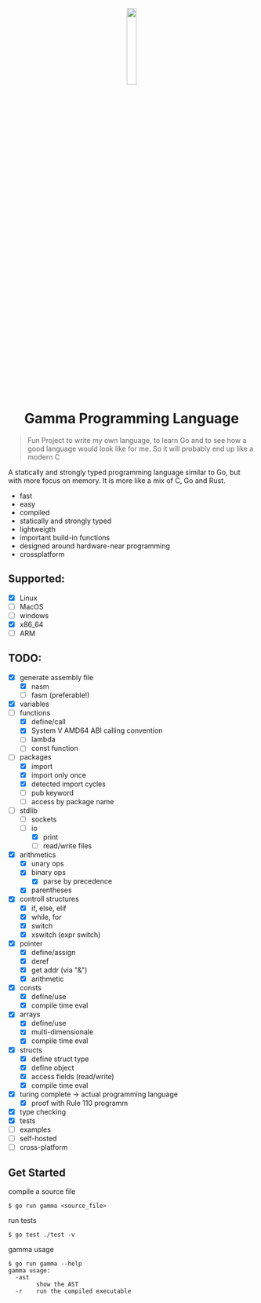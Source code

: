 <div align="center">
 <img width="20%" src="https://user-images.githubusercontent.com/35865858/182031998-8febc538-375a-4663-9a71-d61e90907e39.svg">
  <h1>Gamma Programming Language</h1>
</div>

> Fun Project to write my own language, to learn Go and to see how a good language would look like for me. So it will probably end up like a modern C

A statically and strongly typed programming language similar to Go, but with more focus on memory. It is more like a mix of C, Go and Rust.

* fast
* easy
* compiled
* statically and strongly typed
* lightweigth
* important build-in functions
* designed around hardware-near programming
* crossplatform

## Supported:
* [x] Linux
* [ ] MacOS
* [ ] windows
* [x] x86_64
* [ ] ARM

## TODO:
* [x] generate assembly file
  * [x] nasm
  * [ ] fasm (preferable!)
* [x] variables
* [ ] functions
  * [x] define/call
  * [x] System V AMD64 ABI calling convention
  * [ ] lambda
  * [ ] const function
* [ ] packages
  * [x] import
  * [x] import only once
  * [x] detected import cycles
  * [ ] pub keyword
  * [ ] access by package name
* [ ] stdlib
  * [ ] sockets
  * [ ] io
    * [x] print
    * [ ] read/write files
* [x] arithmetics
  * [x] unary ops
  * [x] binary ops
    * [x] parse by precedence
  * [x] parentheses
* [x] controll structures
  * [x] if, else, elif
  * [x] while, for
  * [x] switch
  * [x] xswitch (expr switch)
* [x] pointer
  * [x] define/assign
  * [x] deref
  * [x] get addr (via "&")
  * [x] arithmetic
* [x] consts
  * [x] define/use
  * [x] compile time eval
* [x] arrays
  * [x] define/use
  * [x] multi-dimensionale
  * [x] compile time eval
* [x] structs
  * [x] define struct type
  * [x] define object
  * [x] access fields (read/write)
  * [x] compile time eval
* [x] turing complete -> actual programming language
  * [x] proof with Rule 110 programm
* [x] type checking
* [x] tests
* [ ] examples
* [ ] self-hosted
* [ ] cross-platform

## Get Started

compile a source file
```console
$ go run gamma <source_file>
```
run tests
```console
$ go test ./test -v
```
gamma usage
```console
$ go run gamma --help
gamma usage:
  -ast
    	show the AST
  -r	run the compiled executable
```

